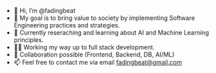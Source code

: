 - 👋 Hi, I’m @fadingbeat
- 👀 My goal is to bring value to society by implementing Software Engineering practices and strategies.
- 🌱 Currently reseraching and learning about AI and Machine Learning principles. 
- 👩‍💻 Working my way up to full stack development.
- 💞️ Collaboration possible (Frontend, Backend, DB, AI/ML) 
- 📫 Feel free to contact me via email fadingbeat@gmail.com

<!---
fadingbeat/fadingbeat is a ✨ special ✨ repository because its `README.md` (this file) appears on your GitHub profile.
You can click the Preview link to take a look at your changes.
--->

